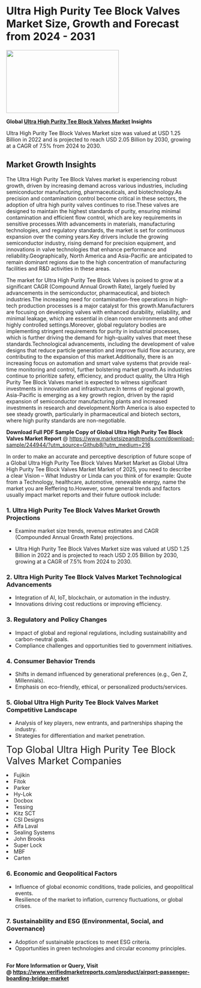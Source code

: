 <H1>Ultra High Purity Tee Block Valves Market Size, Growth and Forecast from 2024 - 2031</H1><img class="aligncenter size-medium wp-image-584254" src="https://thirdeyenews.in/wp-content/uploads/2024/09/Global-Market-Research-300x168.jpeg" alt="" width="300" height="168" /><p><strong>Global&nbsp;<a href="https://www.marketsizeandtrends.com/download-sample/244944/?utm_source=Github8j?utm_medium=216">Ultra High Purity Tee Block Valves Market</a> Insights</strong></p><p>Ultra High Purity Tee Block Valves Market size was valued at USD 1.25 Billion in 2022 and is projected to reach USD 2.05 Billion by 2030, growing at a CAGR of 7.5% from 2024 to 2030.</p><p><h2>Market Growth Insights</h2> <p>The Ultra High Purity Tee Block Valves market is experiencing robust growth, driven by increasing demand across various industries, including semiconductor manufacturing, pharmaceuticals, and biotechnology.As precision and contamination control become critical in these sectors, the adoption of ultra high purity valves continues to rise.These valves are designed to maintain the highest standards of purity, ensuring minimal contamination and efficient flow control, which are key requirements in sensitive processes.With advancements in materials, manufacturing technologies, and regulatory standards, the market is set for continuous expansion over the coming years.Key drivers include the growing semiconductor industry, rising demand for precision equipment, and innovations in valve technologies that enhance performance and reliability.Geographically, North America and Asia-Pacific are anticipated to remain dominant regions due to the high concentration of manufacturing facilities and R&D activities in these areas.</p> <p>The market for Ultra High Purity Tee Block Valves is poised to grow at a significant CAGR (Compound Annual Growth Rate), largely fueled by advancements in the semiconductor, pharmaceutical, and biotech industries.The increasing need for contamination-free operations in high-tech production processes is a major catalyst for this growth.Manufacturers are focusing on developing valves with enhanced durability, reliability, and minimal leakage, which are essential in clean room environments and other highly controlled settings.Moreover, global regulatory bodies are implementing stringent requirements for purity in industrial processes, which is further driving the demand for high-quality valves that meet these standards.Technological advancements, including the development of valve designs that reduce particle generation and improve fluid flow accuracy, are contributing to the expansion of this market.Additionally, there is an increasing focus on automation and smart valve systems that provide real-time monitoring and control, further bolstering market growth.As industries continue to prioritize safety, efficiency, and product quality, the Ultra High Purity Tee Block Valves market is expected to witness significant investments in innovation and infrastructure.In terms of regional growth, Asia-Pacific is emerging as a key growth region, driven by the rapid expansion of semiconductor manufacturing plants and increased investments in research and development.North America is also expected to see steady growth, particularly in pharmaceutical and biotech sectors, where high purity standards are non-negotiable.<p><span class=""><strong>Download Full PDF Sample Copy of Global Ultra High Purity Tee Block Valves Market Report</strong> @ <a href="https://www.marketsizeandtrends.com/download-sample/244944/?utm_source=Github8j?utm_medium=216" target="_blank">https://www.marketsizeandtrends.com/download-sample/244944/?utm_source=Github8j?utm_medium=216</a></span></p><p>In order to make an accurate and perceptive description of future scope of a Global&nbsp;Ultra High Purity Tee Block Valves Market Market as Global&nbsp;Ultra High Purity Tee Block Valves Market Market of 2025, you need to describe a clear Vision &ndash; What Industry or Linda can you think of for example: Quote from a Technology, healthcare, automotive, renewable energy, name the market you are Reffering to.However, some general trends and factors usually impact market reports and their future outlook include:</p><h3>1.&nbsp;<strong>Ultra High Purity Tee Block Valves Market Growth Projections</strong></h3><ul><li>Examine market size trends, revenue estimates and CAGR (Compounded Annual Growth Rate) projections.</li><li><p>Ultra High Purity Tee Block Valves Market size was valued at USD 1.25 Billion in 2022 and is projected to reach USD 2.05 Billion by 2030, growing at a CAGR of 7.5% from 2024 to 2030.</p></li></ul><h3>2.&nbsp;<strong>Ultra High Purity Tee Block Valves Market Technological Advancements</strong></h3><ul><li>Integration of AI, IoT, blockchain, or automation in the industry.</li><li>Innovations driving cost reductions or improving efficiency.</li></ul><h3>3.&nbsp;<strong>Regulatory and Policy Changes</strong></h3><ul><li>Impact of global and regional regulations, including sustainability and carbon-neutral goals.</li><li>Compliance challenges and opportunities tied to government initiatives.</li></ul><h3>4.&nbsp;<strong>Consumer Behavior Trends</strong></h3><ul><li>Shifts in demand influenced by generational preferences (e.g., Gen Z, Millennials).</li><li>Emphasis on eco-friendly, ethical, or personalized products/services.</li></ul><h3>5.&nbsp;<strong>Global Ultra High Purity Tee Block Valves Market Competitive Landscape</strong></h3><ul><li>Analysis of key players, new entrants, and partnerships shaping the industry.</li><li>Strategies for differentiation and market penetration.</li></ul><p data-pm-slice="1 1 []"><span style="color: inherit; font-family: inherit; font-size: 25px;">Top Global Ultra High Purity Tee Block Valves Market Companies</span></p><div class="" data-test-id=""><p><li>Fujikin</li><li> Fitok</li><li> Parker</li><li> Hy-Lok</li><li> Docbox</li><li> Tessing</li><li> Kitz SCT</li><li> CSI Designs</li><li> Alfa Laval</li><li> Sealing Systems</li><li> John Brooks</li><li> Super Lock</li><li> MBF</li><li> Carten</li></p></div><h3>6.&nbsp;<strong>Economic and Geopolitical Factors</strong></h3><ul><li>Influence of global economic conditions, trade policies, and geopolitical events.</li><li>Resilience of the market to inflation, currency fluctuations, or global crises.</li></ul><h3>7.&nbsp;<strong>Sustainability and ESG (Environmental, Social, and Governance)</strong></h3><ul><li>Adoption of sustainable practices to meet ESG criteria.</li><li>Opportunities in green technologies and circular economy principles.</li></ul><h2><strong style="font-size: 14px;">For More Information or Query, Visit @&nbsp;</strong><a style="background-color: #ffffff; font-size: 14px;" href="https://www.marketsizeandtrends.com/report/ultra-high-purity-tee-block-valves-market/" target="_blank">https://www.verifiedmarketreports.com/product/airport-passenger-boarding-bridge-market</a></h2>